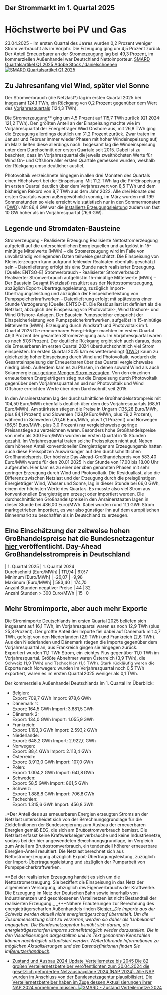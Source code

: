 





## Der Strommarkt im 1. Quartal 2025
# Höchstwerte bei PV und Gas


23.04.2025 – Im ersten Quartal des Jahres wurden 0,2 Prozent weniger Strom verbraucht als im Vorjahr. Die Erzeugung ging um 4,5 Prozent zurück. Der Anteil Erneuerbarer an der Stromerzeugung lag bei 49,3 Prozent, im kommerziellen Außenhandel war Deutschland Nettoimporteur.
[ SMARD Quartalsartikel Q1 2025 Adobe Stock / danielschoenen ![SMARD Quartalsartikel Q1 2025](https://www.smard.de/resource/blob/216752/fc54af9b1586b3da22522cf9fa107ee8/adobestock-4925596-data.jpg) ](https://www.smard.de/resource/blob/216752/fc54af9b1586b3da22522cf9fa107ee8/adobestock-4925596-data.jpg)
## Zu Jahresanfang viel Wind, später viel Sonne
Der Stromverbrauch (die Netzlast*) lag im ersten Quartal 2025 bei insgesamt 124,1 TWh, ein Rückgang von 0,2 Prozent gegenüber dem Wert des [Vorjahresquartals](https://www.smard.de/page/home/topic-article/444/213182/hoehere-einspeisung-durch-erneuerbare) (124,3 TWh).  
  
Die Stromerzeugung** ging um 4,5 Prozent auf 115,7 TWh zurück (Q1 2024: 121,2 TWh). Den größten Anteil an der Einspeisung machte wie im Vorjahresquartal der Energieträger Wind Onshore aus, mit 26,8 TWh ging die Erzeugung allerdings deutlich um 31,2 Prozent zurück. Zwar traten im Januar und Februar immer wieder Phasen mit hoher Windeinspeisung auf, im März ließen diese allerdings nach. Insgesamt lag die Windeinspeisung unter dem Durchschnitt der ersten Quartale seit 2015. Dabei ist zu beachten, dass im Vorjahresquartal die jeweils zweithöchsten Werte für Wind On- und Offshore aller ersten Quartale gemessen wurden, weshalb der Rückgang umso deutlicher ausfiel.








Photovoltaik verzeichnete hingegen in allen drei Monaten des Quartals einen Höchstwert bei der Einspeisung. Mit 11,2 TWh lag die PV-Einspeisung im ersten Quartal deutlich über dem Vorjahreswert von 8,5 TWh und dem bisherigen Rekord von 8,7 TWh aus dem Jahr 2022. Alle drei Monate des ersten Quartals waren außergewöhnlich sonnig, im März wurden mit 199 Sonnenstunden so viele erreicht wie statistisch nur in den Sommermonaten ([DWD](https://www.dwd.de/DE/presse/pressemitteilungen/DE/2025/20250331_pm_maerz_news.html?nn=495078)). Mit 86,4 GW war die [installierte Erzeugungsleistung](https://www.smard.de/home/marktdaten?marketDataAttributes=%7B%22resolution%22:%22month%22,%22from%22:1704063600000,%22to%22:1743458399999,%22moduleIds%22:%5B3000188%5D,%22selectedCategory%22:null,%22activeChart%22:true,%22style%22:%22color%22,%22categoriesModuleOrder%22:%7B%7D,%22region%22:%22DE%22%7D) zudem um fast 10 GW höher als im Vorjahresquartal (76,6 GW).




  


  

## Legende und Stromdaten-Bausteine
Stromerzeugung - Realisierte Erzeugung 
Realisierte Nettostromerzeugung aufgeteilt auf die unterschiedlichen Energiequellen und aufgelöst in 15-minütige Mittelwerte [MWh] – die Stromerzeugung wird im Falle von unvollständig vorliegenden Daten teilweise geschätzt. Die Einspeisung von Kleinsterzeugern kann aufgrund fehlender Realdaten ebenfalls geschätzt sein – Datenlieferung erfolgt bis eine Stunde nach realisierter Erzeugung. [Quelle: ENTSO-E]
Stromverbrauch - Realisierter Stromverbrauch 
Realisierter Stromverbrauch aufgelöst in 15-minütige Mittelwerte [MWh] – Der Baustein Gesamt (Netzlast) resultiert aus der Nettostromerzeugung, abzüglich Export-Übertragungsleistung, zuzüglich Import-Übertragungsleistung und abzüglich der Einspeicherleistung von Pumpspeicherkraftwerken – Datenlieferung erfolgt mit spätestens einer Stunde Verzögerung [Quelle: ENTSO-E]. Die Residuallast ist definiert als die Netzlast, abzüglich der Einspeisung von Photovoltaik-, Wind Onshore- und Wind Offshore-Anlagen. Der Baustein Pumpspeicher entspricht der Einspeicherleistung von Pumpspeicherkraftwerken, aufgelöst in 15-minütige Mittelwerte [MWh].
Erzeugung durch Windkraft und Photovoltaik im 1. Quartal 2025
Die erneuerbaren Energieträger machten im ersten Quartal 49,3 Prozent der gesamten Stromerzeugung aus. Im Vorjahresquartal waren es noch 57,6 Prozent. Der deutliche Rückgang ergibt sich auch daraus, dass die Erneuerbaren im ersten Quartal 2024 überdurchschnittlich viel Strom einspeisten. Im ersten Quartal 2025 kam es wetterbedingt ([DWD](https://www.dwd.de/DE/presse/pressemitteilungen/DE/2025/20250227_pm_februar.pdf?__blob=publicationFile&v=2)) kaum zu gleichzeitig hoher Einspeisung durch Wind und Photovoltaik, wodurch die Gesamteinspeisung der Erneuerbaren über das Quartal vergleichsweise niedrig blieb. Außerdem kam es zu Phasen, in denen sowohl Wind als auch Solarenergie [nur geringe Mengen Strom erzeugten](https://www.bundesnetzagentur.de/DE/Allgemeines/DieBundesnetzagentur/Insight/Texte/Energiewende/Dunkelflaute.html). Von den einzelnen erneuerbaren Energieträgern stieg nur die Einspeisung durch Photovoltaik gegenüber dem Vorjahresquartal an und nur Photovoltaik und Wind Offshore erreichten Werte über dem Durchschnitt seit 2015.



  
In den Anrainerstaaten lag der durchschnittliche Großhandelsstrompreis mit 104,50 Euro/MWh ebenfalls deutlich über dem des Vorjahresquartals (68,51 Euro/MWh). Am stärksten stiegen die Preise in Ungarn (135,28 Euro/MWh, plus 84,1 Prozent) und Slowenien (128,19 Euro/MWh, plus 79,2 Prozent), während in Schweden (70,46 Euro/MWh, plus 17,1 Prozent) und Norwegen (66,51 Euro/MWh, plus 3,0 Prozent) nur vergleichsweise geringe Preisanstiege zu verzeichnen waren.
Besonders hohe Großhandelspreise von mehr als 300 Euro/MWh wurden im ersten Quartal in 15 Stunden gezahlt. Im Vorjahresquartal traten solche Preisspitzen nicht auf. Neben dem höheren Anteil konventioneller Energieträger am Erzeugungsmix hatten auch diese Preisspitzen Auswirkungen auf den durchschnittlichen Großhandelspreis. Der höchste Day-Ahead-Großhandelspreis von 583,40 Euro/MWh wurde für den 20.01.2025 in der Stunde von 17.00 bis 18.00 Uhr aufgerufen. Hier kam es zu einer der oben genannten Phasen mit sehr geringer Erzeugung durch Wind und Photovoltaik. Die Residuallast, also die Differenz zwischen Netzlast und der Erzeugung durch die preisgünstigen Energieträger Wind, Wasser und Sonne, lag in dieser Stunde bei 66,0 GWh, einem der höchsten Werte des Quartals. Es musste also viel Strom aus konventionellen Energieträgern erzeugt oder importiert werden. Die durchschnittlichen Großhandelspreise in den Anrainerstaaten lagen in dieser Stunde bei 436,00 Euro/MWh. Dabei wurden rund 11,1 GWh Strom marktgetrieben importiert, es war also günstiger ihn auf dem europäischen Binnenmarkt zu beschaffen als in Deutschland zu erzeugen.  
  
Eine Einschätzung der zeitweise hohen Großhandelspreise hat die Bundesnetzagentur [hier ](https://www.bundesnetzagentur.de/DE/Fachthemen/ElektrizitaetundGas/Aktuelles/Strompreis/start.html)veröffentlicht.
**Day-Ahead Großhandelsstrompreis in Deutschland**  
---  
| 1. Quartal 2025 | 1. Quartal 2024  
Durchschnitt [Euro/MWh] | 111,94 | 67,67  
Minimum [Euro/MWh] | -26,07 | -9,98  
Maximum [Euro/MWh] | 583,40 | 174,70  
Anzahl Stunden negativer Preise | 44 | 32  
Anzahl Stunden > 300 Euro/MWh | 15 | 0  
## Mehr Stromimporte, aber auch mehr Exporte
Die Stromimporte Deutschlands im ersten Quartal 2025 beliefen sich insgesamt auf 16,1 TWh, im Vorjahresquartal waren es noch 12,9 TWh (plus 25,3 Prozent). Der größte Anteil der Importe fiel dabei auf Dänemark mit 4,7 TWh, gefolgt von den Niederlanden (2,9 TWh) und Frankreich (2,6 TWh). Aus den Niederlanden und Dänemark stiegen die Importe gegenüber dem Vorjahresquartal an, aus Frankreich gingen sie hingegen zurück.  
Exportiert wurden 11,1 TWh Strom, ein leichtes Plus gegenüber 11,0 TWh im Vorjahresquartal. Größte Abnehmer waren Österreich (3,9 TWh), die Schweiz (1,9 TWh) und Tschechien (1,3 TWh). Stark rückläufig waren die Exporte nach Norwegen: wurden im Vorjahresquartal noch 0,5 TWh exportiert, waren es im ersten Quartal 2025 weniger als 0,1 TWh.








Der kommerzielle Außenhandel Deutschlands im 1. Quartal im Überblick:
  * Belgien:  
Export: 709,7 GWh Import: 978,6 GWh
  * Dänemark 1:  
Export: 164,5 GWh Import: 3.681,5 GWh
  * Dänemark 2:  
Export: 134,0 GWh Import: 1.055,9 GWh
  * Frankreich:  
Export: 1.193,3 GWh Import: 2.593,2 GWh
  * Niederlande:  
Export: 648,2 GWh Import: 2.922,0 GWh
  * Norwegen:  
Export: 88,4 GWh Import: 2.113,4 GWh
  * Österreich:  
Export: 3.913,0 GWh Import: 107,0 GWh
  * Polen:  
Export: 1.004,2 GWh Import: 641,8 GWh
  * Schweden:  
Export: 58,5 GWh Import: 861,5 GWh
  * Schweiz:  
Export: 1.888,8 GWh Import: 706,8 GWh
  * Tschechien:  
Export: 1.315,6 GWh Import: 456,8 GWh


_*Der Anteil des aus erneuerbaren Energien erzeugten Stroms an der Netzlast unterscheidet sich von der Berechnungsgrundlage für die Zieldefinitionen der Bundesregierung zum Ausbau der erneuerbaren Energien gemäß EEG, die sich am Bruttostromverbrauch bemisst. Die Netzlast erfasst keine Kraftwerkseigenverbräuche und keine Industrienetze, sodass bei der hier angewendeten Berechnungsgrundlage, im Vergleich zum Anteil am Bruttostromverbrauch, ein tendenziell höherer erneuerbare Energien-Anteil resultiert. Die Netzlast berechnet sich aus Nettostromerzeugung abzüglich Export-Übertragungsleistung, zuzüglich der Import-Übertragungsleistung und abzüglich der Pumparbeit von Pumpspeicherkraftwerken.  
  
**Bei der realisierten Erzeugung handelt es sich um die Nettostromerzeugung. Sie beziffert die Einspeisung in das Netz der allgemeinen Versorgung, abzüglich des Eigenverbrauchs der Kraftwerke. Die Erzeugung im Netz der Deutschen Bahn sowie innerhalb von Industrienetzen und geschlossenen Verteilnetzen ist nicht Bestandteil der realisierten Erzeugung._
_***Nähere Erläuterungen zur Berechnung des energieträgerscharfen Außenhandels finden Sie[hier](https://www.smard.de/page/home/wiki-article/446/214274/energietraegerscharfer-aussenhandel).__Die Importe aus der Schweiz werden aktuell nicht energieträgerscharf übermittelt. Um die Zusammensetzung nicht zu verzerren, werden sie daher als 'Unbekannt' angegeben. Die Bundesnetzagentur bemüht sich darum, die energieträgescharfen Importe schnellstmöglich wieder darzustellen._
_Die in den Visualisierungen dargestellten und im Text genannten Kennzahlen können nachträglich aktualisiert werden. Weiterführende Informationen zu möglichen Aktualisierungen und den Datendefinitionen finden Sie im[Benutzerhandbuch](https://www.smard.de/resource/blob/215828/3d407b3638ac86f6341aca9ca8f3d7ec/smard-benutzerhandbuch-02-2025-data.pdf)._


  * [ Zustand und Ausbau 2024 Update: Verteilernetze bis 2045 Die 82 großen Verteilernetzbetreiber veröffentlichten zum 30.04.2024 die gesetzlich geforderten Netzausbaupläne 2024 (NAP 2024). Alle NAP wurden im Anschluss von der Bundesnetzagentur plausibilisiert. Die Verteilernetzbetreiber haben im Zuge dessen Aktualisierungen ihrer NAP 2024 vornehmen müssen. ![SMARD - Zustand Verteilernetze 2024](https://www.smard.de/resource/blob/215542/f959b0cb25bb3f356986f32320cc9a3b/adobestock-86084861-data.jpg) ](https://www.smard.de/page/home/topic-article/444/215544/update-verteilernetze-bis-2045)






